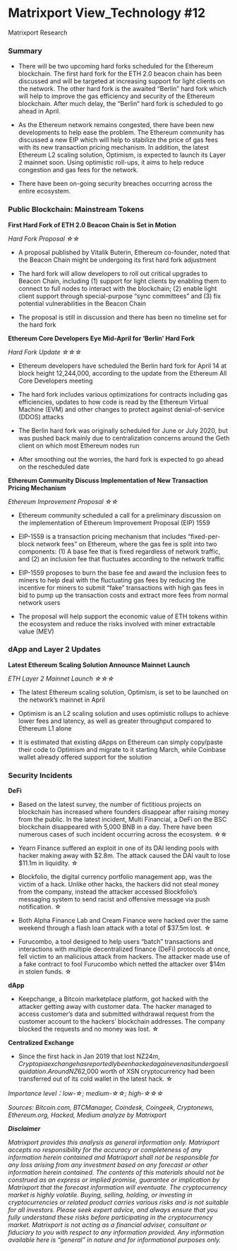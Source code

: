 # Matrixport View_Technology #12
Matrixport Research

### Summary

-	There will be two upcoming hard forks scheduled for the Ethereum blockchain. The first hard fork for the ETH 2.0 beacon chain has been discussed and will be targeted at increasing support for light clients on the network. The other hard fork is the awaited “Berlin” hard fork which will help to improve the gas efficiency and security of the Ethereum blockchain. After much delay, the “Berlin” hard fork is scheduled to go ahead in April.

-	As the Ethereum network remains congested, there have been new developments to help ease the problem. The Ethereum community has discussed a new EIP which will help to stabilize the price of gas fees with its new transaction pricing mechanism. In addition, the latest Ethereum L2 scaling solution, Optimism, is expected to launch its Layer 2 mainnet soon. Using optimistic roll-ups, it aims to help reduce congestion and gas fees for the network.

-	There have been on-going security breaches occurring across the entire ecosystem.

### Public Blockchain: Mainstream Tokens

**First Hard Fork of ETH 2.0 Beacon Chain is Set in Motion**

*Hard Fork Proposal ☆☆*

-	A proposal published by Vitalik Buterin, Ethereum co-founder, noted that the Beacon Chain might be undergoing its first hard fork adjustment

- The hard fork will allow developers to roll out critical upgrades to Beacon Chain, including (1) support for light clients by enabling them to connect to full nodes to interact with the blockchain; (2) enable light client support through special-purpose “sync committees” and (3) fix potential vulnerabilities in the Beacon Chain

-	The proposal is still in discussion and there has been no timeline set for the hard fork

**Ethereum Core Developers Eye Mid-April for ‘Berlin’ Hard Fork**

*Hard Fork Update ☆☆☆*

-	Ethereum developers have scheduled the Berlin hard fork for April 14 at block height 12,244,000, according to the update from the Ethereum All Core Developers meeting

-	The hard fork includes various optimizations for contracts including gas efficiencies, updates to how code is read by the Ethereum Virtual Machine (EVM) and other changes to protect against denial-of-service (DDOS) attacks

-	The Berlin hard fork was originally scheduled for June or July 2020, but was pushed back mainly due to centralization concerns around the Geth client on which most Ethereum nodes run

-	After smoothing out the worries, the hard fork is expected to go ahead on the rescheduled date

**Ethereum Community Discuss Implementation of New Transaction Pricing Mechanism**

*Ethereum Improvement Proposal ☆☆*

-	Ethereum community scheduled a call for a preliminary discussion on the implementation of Ethereum Improvement Proposal (EIP) 1559

-	EIP-1559 is a transaction pricing mechanism that includes “fixed-per-block network fees” on Ethereum, where the gas fee is split into two components: (1) A base fee that is fixed regardless of network traffic, and (2) an inclusion fee that fluctuates according to the network traffic 

- EIP-1559 proposes to burn the base fee and award the inclusion fees to miners to help deal with the fluctuating gas fees by reducing the incentive for miners to submit “fake” transactions with high gas fees in bid to pump up the transaction costs and extract more fees from normal network users

-	The proposal will help support the economic value of ETH tokens within the ecosystem and reduce the risks involved with miner extractable value (MEV)

### dApp and Layer 2 Updates

**Latest Ethereum Scaling Solution Announce Mainnet Launch**

*ETH Layer 2 Mainnet Launch ☆☆☆*

-	The latest Ethereum scaling solution, Optimism, is set to be launched on the network’s mainnet in April

-	Optimism is an L2 scaling solution and uses optimistic rollups to achieve lower fees and latency, as well as greater throughput compared to Ethereum L1 alone

-	It is estimated that existing dApps on Ethereum can simply copy/paste their code to Optimism and migrate to it starting March, while Coinbase wallet already offered support for the solution

### Security Incidents

**DeFi**

-	Based on the latest survey, the number of fictitious projects on blockchain has increased where founders disappear after raising money from the public. In the latest incident, Multi Financial, a DeFi on the BSC blockchain disappeared with 5,000 BNB in a day. There have been numerous cases of such incident occurring across the ecosystem. ☆☆

-	Yearn Finance suffered an exploit in one of its DAI lending pools with hacker making away with $2.8m. The attack caused the DAI vault to lose $11.1m in liquidity. ☆

-	Blockfolio, the digital currency portfolio management app, was the victim of a hack. Unlike other hacks, the hackers did not steal money from the company, instead the attacker accessed Blockfolio’s messaging system to send racist and offensive message via push notification. ☆

-	Both Alpha Finance Lab and Cream Finance were hacked over the same weekend through a flash loan attack with a total of $37.5m lost. ☆

-	Furucombo, a tool designed to help users “batch” transactions and interactions with multiple decentralized finance (DeFi) protocols at once, fell victim to an malicious attack from hackers. The attacker made use of a fake contract to fool Furucombo which netted the attacker over $14m in stolen funds. ☆

**dApp**

-	Keepchange, a Bitcoin marketplace platform, got hacked with the attacker getting away with customer data. The hacker managed to access customer’s data and submitted withdrawal request from the customer account to the hackers’ blockchain addresses. The company blocked the requests and no money was lost. ☆

**Centralized Exchange**

-	Since the first hack in Jan 2019 that lost NZ$24m, Cryptopia exchange has reportedly been hacked again even as it undergoes liquidation. Around NZ$62,000 worth of XSN cryptocurrency had been transferred out of its cold wallet in the latest hack. ☆

*Importance level：low-☆; medium-☆☆; high-☆☆☆*

*Sources:  Bitcoin.com, BTCManager, Coindesk, Coingeek, Cryptonews, Ethereum.org, Hacked, Medium analyze by Matrixport*

***Disclaimer***

*Matrixport provides this analysis as general information only. Matrixport accepts no responsibility for the accuracy or completeness of any information herein contained and Matrixport shall not be responsible for any loss arising from any investment based on any forecast or other information herein contained. The contents of this materials should not be construed as an express or implied promise, guarantee or implication by Matrixport that the forecast information will eventuate. The cryptocurrency market is highly volatile. Buying, selling, holding, or investing in cryptocurrencies or related product carries various risks and is not suitable for all investors. Please seek expert advice, and always ensure that you fully understand these risks before participating in the cryptocurrency market.
Matrixport is not acting as a financial adviser, consultant or fiduciary to you with respect to any information provided. Any information available here is “general” in nature and for informational purposes only.*
